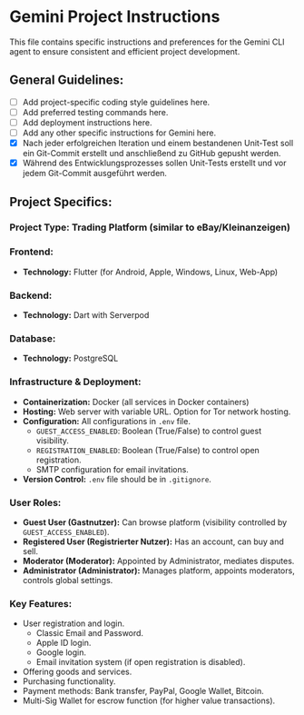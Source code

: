 # Gemini Project Instructions

This file contains specific instructions and preferences for the Gemini CLI agent to ensure consistent and efficient project development.

## General Guidelines:
- [ ] Add project-specific coding style guidelines here.
- [ ] Add preferred testing commands here.
- [ ] Add deployment instructions here.
- [ ] Add any other specific instructions for Gemini here.
- [x] Nach jeder erfolgreichen Iteration und einem bestandenen Unit-Test soll ein Git-Commit erstellt und anschließend zu GitHub gepusht werden.
- [x] Während des Entwicklungsprozesses sollen Unit-Tests erstellt und vor jedem Git-Commit ausgeführt werden.

## Project Specifics:
### Project Type: Trading Platform (similar to eBay/Kleinanzeigen)

### Frontend:
- **Technology:** Flutter (for Android, Apple, Windows, Linux, Web-App)

### Backend:
- **Technology:** Dart with Serverpod

### Database:
- **Technology:** PostgreSQL

### Infrastructure & Deployment:
- **Containerization:** Docker (all services in Docker containers)
- **Hosting:** Web server with variable URL. Option for Tor network hosting.
- **Configuration:** All configurations in `.env` file.
    - `GUEST_ACCESS_ENABLED`: Boolean (True/False) to control guest visibility.
    - `REGISTRATION_ENABLED`: Boolean (True/False) to control open registration.
    - SMTP configuration for email invitations.
- **Version Control:** `.env` file should be in `.gitignore`.

### User Roles:
- **Guest User (Gastnutzer):** Can browse platform (visibility controlled by `GUEST_ACCESS_ENABLED`).
- **Registered User (Registrierter Nutzer):** Has an account, can buy and sell.
- **Moderator (Moderator):** Appointed by Administrator, mediates disputes.
- **Administrator (Administrator):** Manages platform, appoints moderators, controls global settings.

### Key Features:
- User registration and login.
    - Classic Email and Password.
    - Apple ID login.
    - Google login.
    - Email invitation system (if open registration is disabled).
- Offering goods and services.
- Purchasing functionality.
- Payment methods: Bank transfer, PayPal, Google Wallet, Bitcoin.
- Multi-Sig Wallet for escrow function (for higher value transactions).